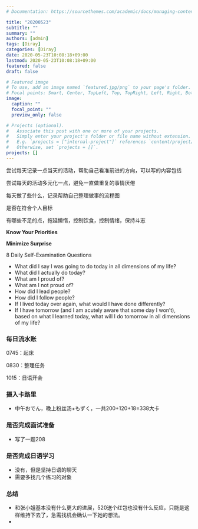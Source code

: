 ```yaml
---
# Documentation: https://sourcethemes.com/academic/docs/managing-content/

title: "20200523"
subtitle: ""
summary: ""
authors: [admin]
tags: [Diray]
categories: [Diray]
date: 2020-05-23T10:08:18+09:00
lastmod: 2020-05-23T10:08:18+09:00
featured: false
draft: false

# Featured image
# To use, add an image named `featured.jpg/png` to your page's folder.
# Focal points: Smart, Center, TopLeft, Top, TopRight, Left, Right, BottomLeft, Bottom, BottomRight.
image:
  caption: ""
  focal_point: ""
  preview_only: false

# Projects (optional).
#   Associate this post with one or more of your projects.
#   Simply enter your project's folder or file name without extension.
#   E.g. `projects = ["internal-project"]` references `content/project/deep-learning/index.md`.
#   Otherwise, set `projects = []`.
projects: []
---
```


尝试每天记录一点当天的活动，帮助自己看准前进的方向，可以写的内容包括

尝试每天的活动多元化一点，避免一直做重复的事情厌倦

每天做了些什么，记录帮助自己整理做事的流程图

是否在符合个人目标

有哪些不足的点，拖延懒惰，控制饮食，控制情绪，保持斗志

**Know Your Priorities**

**Minimize Surprise**

8 Daily Self-Examination Questions

- What did I say I was going to do today in all dimensions of my life?
- What did I actually do today?
- What am I proud of?
- What am I not proud of?
- How did I lead people?
- How did I follow people?
- If I lived today over again, what would I have done differently?
- If I have tomorrow (and I am acutely aware that some day I won’t), based on what I learned today, what will I do tomorrow in all dimensions of my life?

### 每日流水账

0745：起床

0830：整理任务

1015：日语开会

### 摄入卡路里

- 中午おでん，晚上粉丝汤+もずく，一共200+120+18=338大卡

### 是否完成面试准备

- 写了一题208

### 是否完成日语学习

- 没有，但是坚持日语的聊天
- 需要多找几个练习的对象

### 总结

- 和张小姐基本没有什么更大的进展，520送个红包也没有什么反应，只能是这样维持下去了，急需找机会确认一下她的想法。
- 

